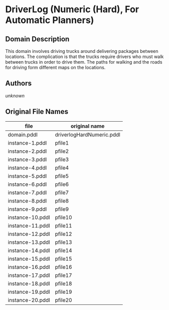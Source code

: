 # DriverLog (Numeric (Hard), For Automatic Planners)

## Domain Description

This domain involves driving trucks around delivering packages between locations.
The complication is that the trucks require drivers who must walk between trucks in order to drive them.
The paths for walking and the roads for driving form different maps on the locations.

## Authors

*unknown*

## Original File Names

| file             | original name             |
|------------------|---------------------------|
| domain.pddl      | driverlogHardNumeric.pddl |
| instance-1.pddl  | pfile1                    |
| instance-2.pddl  | pfile2                    |
| instance-3.pddl  | pfile3                    |
| instance-4.pddl  | pfile4                    |
| instance-5.pddl  | pfile5                    |
| instance-6.pddl  | pfile6                    |
| instance-7.pddl  | pfile7                    |
| instance-8.pddl  | pfile8                    |
| instance-9.pddl  | pfile9                    |
| instance-10.pddl | pfile10                   |
| instance-11.pddl | pfile11                   |
| instance-12.pddl | pfile12                   |
| instance-13.pddl | pfile13                   |
| instance-14.pddl | pfile14                   |
| instance-15.pddl | pfile15                   |
| instance-16.pddl | pfile16                   |
| instance-17.pddl | pfile17                   |
| instance-18.pddl | pfile18                   |
| instance-19.pddl | pfile19                   |
| instance-20.pddl | pfile20                   |
